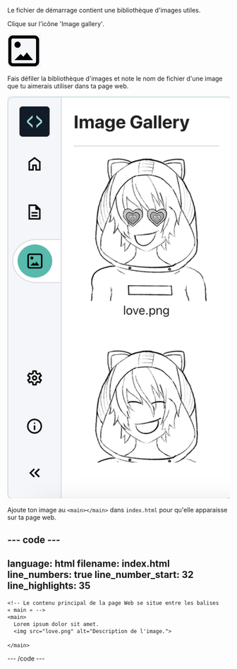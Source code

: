 Le fichier de démarrage contient une bibliothèque d'images utiles.

Clique sur l'icône 'Image gallery'.

![Une icône carrée avec une scène de montagne avec le soleil qui apparaît dans l'icône.](images/view-gallery.png)

Fais défiler la bibliothèque d'images et note le nom de fichier d'une image que tu aimerais utiliser dans ta page web.

![La bibliothèque d'images avec le fichier love.png affiché.](images/editorimage-gallery.png)

Ajoute ton image au `<main></main>` dans `index.html` pour qu'elle apparaisse sur ta page web.

--- code ---
---
language: html
filename: index.html
line_numbers: true
line_number_start: 32
line_highlights: 35
---

    <!-- Le contenu principal de la page Web se situe entre les balises « main » -->
    <main>
      Lorem ipsum dolor sit amet. 
      <img src="love.png" alt="Description de l'image.">
       
    </main>

--- /code ---